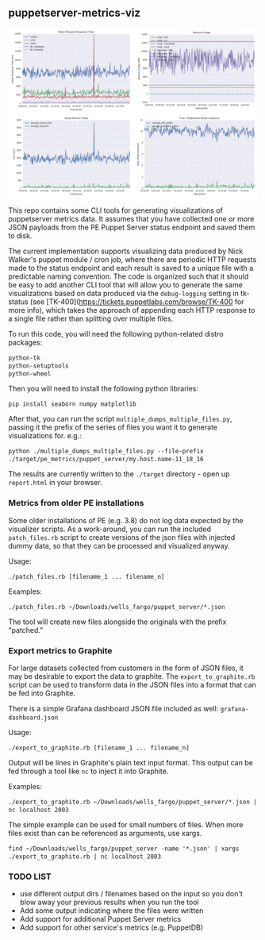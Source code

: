 ## puppetserver-metrics-viz

![screenshot](./metrics_viz.jpg)

This repo contains some CLI tools for generating visualizations of puppetserver
metrics data.  It assumes that you have collected one or more JSON payloads
from the PE Puppet Server status endpoint and saved them to disk.

The current implementation supports visualizing data produced by Nick Walker's
puppet module / cron job, where there are periodic HTTP requests made to the
status endpoint and each result is saved to a unique file with a predictable
naming convention.  The code is organized such that it should be easy to add
another CLI tool that will allow you to generate the same visualizations based
on data produced via the `debug-logging` setting in tk-status (see
[TK-400](https://tickets.puppetlabs.com/browse/TK-400 for more info), which
takes the approach of appending each HTTP response to a single file rather
than splitting over multiple files.

To run this code, you will need the following python-related distro packages:

```
python-tk
python-setuptools
python-wheel
```

Then you will need to install the following python libraries:

```
pip install seaborn numpy matplotlib
```

After that, you can run the script `multiple_dumps_multiple_files.py`, passing
it the prefix of the series of files you want it to generate visualizations
for.  e.g.:

```
python ./multiple_dumps_multiple_files.py --file-prefix ./target/pe_metrics/puppet_server/my.host.name-11_18_16
```

The results are currently written to the `./target` directory - open up
`report.html` in your browser.

### Metrics from older PE installations

Some older installations of PE (e.g. 3.8) do not log data expected by the visualizer scripts. As a work-around, you can run the included `patch_files.rb` script to create versions of the json files with injected dummy data, so that they can be processed and visualized anyway.

Usage:

    ./patch_files.rb [filename_1 ... filename_n]

Examples:

    ./patch_files.rb ~/Downloads/wells_fargo/puppet_server/*.json

The tool will create new files alongside the originals with the prefix "patched."

### Export metrics to Graphite

For large datasets collected from customers in the form of JSON files, it may be desirable to export the data to graphite. The `export_to_graphite.rb` script can be used to transform data in the JSON files into a format that can be fed into Graphite.

There is a simple Grafana dashboard JSON file included as well: `grafana-dashboard.json`

Usage:

    ./export_to_graphite.rb [filename_1 ... filename_n]

Output will be lines in Graphite's plain text input format. This output can be fed through a tool like `nc` to inject it into Graphite.

Examples:

    ./export_to_graphite.rb ~/Downloads/wells_fargo/puppet_server/*.json | nc localhost 2003

The simple example can be used for small numbers of files. When more files exist than can be referenced as arguments, use xargs.

    find ~/Downloads/wells_fargo/puppet_server -name '*.json' | xargs ./export_to_graphite.rb | nc localhost 2003

### TODO LIST

* use different output dirs / filenames based on the input so you don't blow away
  your previous results when you run the tool
* Add some output indicating where the files were written
* Add support for additional Puppet Server metrics
* Add support for other service's metrics (e.g. PuppetDB)
